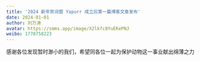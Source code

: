 ```yaml
---
title: '2024 新年贺词暨 Yapurr 成立后第一篇博客文章发布'
date: 2024-01-01
author: 刘万涛
avatar: https://smms.app/image/X2lkfc8YuEKePNJ
weibo: 1778758223
---
```


感谢各位发现暂时渺小的我们，希望同各位一起为保护动物这一事业献出绵薄之力

<!--more-->